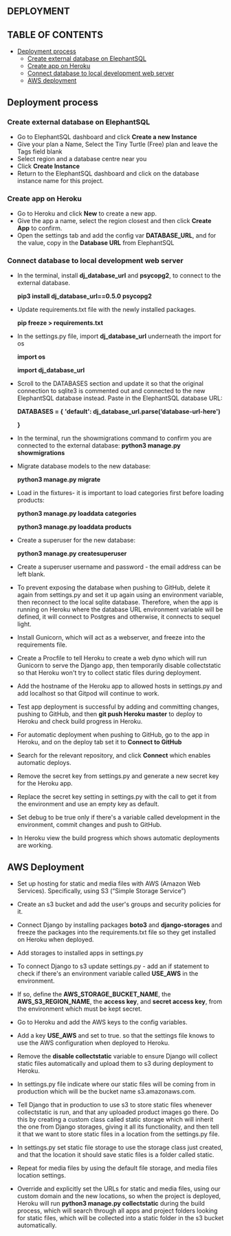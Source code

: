 ## DEPLOYMENT


## TABLE OF CONTENTS

* [Deployment process](#deployment-process)
    * [Create external database on ElephantSQL](#create-external-database-on-elephantsql)
    * [Create app on Heroku](#create-app-on-heroku)
    * [Connect database to local development web server](#connect-database-to-local-development-web-server)
    * [AWS deployment](#aws-deployment)

## Deployment process

### Create external database on ElephantSQL
- Go to ElephantSQL dashboard and click **Create a new Instance**
- Give your plan a Name, Select the Tiny Turtle (Free) plan and leave the Tags field blank
- Select region and a database centre near you
- Click **Create Instance**
- Return to the ElephantSQL dashboard and click on the database instance name for this project.

### Create app on Heroku
- Go to Heroku and click **New** to create a new app.
- Give the app a name, select the region closest and then click **Create App** to confirm.
- Open the settings tab and add the config var **DATABASE_URL**, and for the value, copy in the **Database URL** from ElephantSQL

### Connect database to local development web server
- In the terminal, install **dj_database_url** and **psycopg2**, to connect to the external database.

    **pip3 install dj_database_url==0.5.0 psycopg2**

- Update requirements.txt file with the newly installed packages.

    **pip freeze > requirements.txt**

- In the settings.py file, import **dj_database_url** underneath the import for os

  **import os**

  **import dj_database_url**

- Scroll to the DATABASES section and update it so that the original connection to sqlite3 is commented out and connected to the new ElephantSQL database instead. Paste in the ElephantSQL database URL:

  **DATABASES = {**
     **'default': dj_database_url.parse(‘database-url-here')**

   **}**

- In the terminal, run the showmigrations command to confirm you are connected to the external database:
  **python3 manage.py showmigrations**

- Migrate database models to the new database:

  **python3 manage.py migrate**

- Load in the fixtures- it is important to load categories first before loading products:

  **python3 manage.py loaddata categories**

  **python3 manage.py loaddata products**

- Create a superuser for the new database:

  **python3 manage.py createsuperuser**

- Create a superuser username and password - the email address can be left blank.

- To prevent exposing the database when pushing to GitHub, delete it again from settings.py and set it up again using an environment variable, then reconnect to the local sqlite database. Therefore, when the app is running on Heroku where the database URL environment variable will be defined, it will connect to Postgres and otherwise, it connects to sequel light.

- Install Gunicorn, which will act as a webserver, and freeze into the requirements file.

- Create a Procfile to tell Heroku to create a web dyno which will run Gunicorn to serve the Django app, then temporarily disable collectstatic so that Heroku won't try to collect static files during deployment.

- Add the hostname of the Heroku app to allowed hosts in settings.py and add localhost so that Gitpod will continue to work.

- Test app deployment is successful by adding and committing changes, pushing to GitHub, and then **git push Heroku master** to deploy to Heroku and check build progress in Heroku.

- For automatic deployment when pushing to GitHub, go to the app in Heroku, and on the deploy tab set it to **Connect to GitHub**

- Search for the relevant repository, and click **Connect** which enables automatic deploys.

- Remove the secret key from settings.py and generate a new secret key for the Heroku app.

- Replace the secret key setting in settings.py with the call to get it from the environment and use an empty key as default.

- Set debug to be true only if there's a variable called development in the environment, commit changes and push to GitHub.

- In Heroku view the build progress which shows automatic deployments are working.

## AWS Deployment

- Set up hosting for static and media files with AWS (Amazon Web Services). Specifically, using S3 (“Simple Storage Service”) 

- Create an s3 bucket and add the user's groups and security policies for it.

- Connect Django by installing packages **boto3** and **django-storages** and freeze the packages into the requirements.txt file so they get installed on Heroku when deployed.

- Add storages to installed apps in settings.py

- To connect Django to s3 update settings.py - add an if statement to check if there's an environment variable called **USE_AWS** in the environment.

- If so, define the **AWS_STORAGE_BUCKET_NAME**, the **AWS_S3_REGION_NAME**, the **access key**, and **secret access key**, from the environment which must be kept secret.

- Go to Heroku and add the AWS keys to the config variables.

- Add a key **USE_AWS** and set to true. so that the settings file knows to use the AWS configuration when deployed to Heroku.

- Remove the **disable collectstatic** variable to ensure Django will collect static files automatically and upload them to s3 during deployment to Heroku.

- In settings.py file indicate where our static files will be coming from in production which will be the bucket name s3.amazonaws.com.

- Tell Django that in production to use s3 to store static files whenever collectstatic is run, and that any uploaded product images go there. Do this by creating a custom class called static storage which will inherit the one from Django storages, giving it all its functionality, and then tell it that we want to store static files in a location from the settings.py file.

- In settings.py set static file storage to use the storage class just created, and that the location it should save static files is a folder called static.

- Repeat for media files by using the default file storage, and media files location settings.

- Override and explicitly set the URLs for static and media files, using our custom domain and the new locations, so when the project is deployed, Heroku will run **python3 manage.py collectstatic** during the build process, which will search through all apps and project folders looking for static files, which will be collected into a static folder in the s3 bucket automatically.




